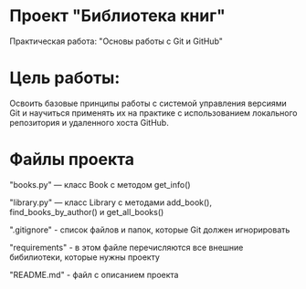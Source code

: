 # Проект "Библиотека книг"

Практическая работа: "Основы работы с Git и GitHub"

# Цель работы:

Освоить базовые принципы работы с системой управления версиями Git и научиться применять их на практике с использованием локального репозитория и удаленного хоста GitHub.

# Файлы проекта

"books.py" — класс Book с методом get_info()

"library.py" — класс Library с методами add_book(), find_books_by_author() и get_all_books()

".gitignore" - список файлов и папок, которые Git должен игнорировать

"requirements" - в этом файле перечисляются все внешние бибилиотеки, которые нужны проекту

"README.md" - файл с описанием проекта
